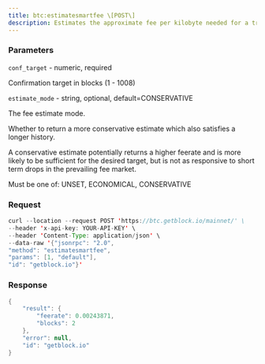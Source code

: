 ```yaml
---
title: btc:estimatesmartfee \[POST\]
description: Estimates the approximate fee per kilobyte needed for a transaction tobegin confirmation within conf_target blocks if possible and return thenumber of blocks for which the estimate is valid. Uses virtualtransaction size as defined in BIP 141 (witness data is discounted).
---
```


### Parameters


`conf_target` - numeric, required

Confirmation target in blocks (1 - 1008)

`estimate_mode` - string, optional, default=CONSERVATIVE

The fee estimate mode.

Whether to return a more conservative estimate which also satisfies a
longer history.

A conservative estimate potentially returns a higher feerate and is more
likely to be sufficient for the desired target, but is not as responsive
to short term drops in the prevailing fee market.

Must be one of: UNSET, ECONOMICAL, CONSERVATIVE

### Request

``` java
curl --location --request POST 'https://btc.getblock.io/mainnet/' \
--header 'x-api-key: YOUR-API-KEY' \
--header 'Content-Type: application/json' \
--data-raw '{"jsonrpc": "2.0",
"method": "estimatesmartfee",
"params": [1, "default"],
"id": "getblock.io"}'
```

###  Response

``` java
{
    "result": {
        "feerate": 0.00243871,
        "blocks": 2
    },
    "error": null,
    "id": "getblock.io"
}
```

